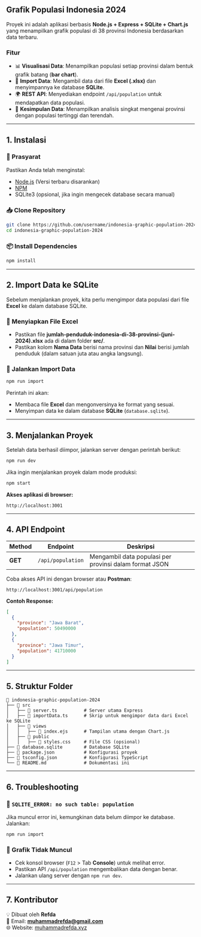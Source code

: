 ## **Grafik Populasi Indonesia 2024**
Proyek ini adalah aplikasi berbasis **Node.js + Express + SQLite + Chart.js** yang menampilkan grafik populasi di 38 provinsi Indonesia berdasarkan data terbaru.

### **Fitur**
- 📊 **Visualisasi Data**: Menampilkan populasi setiap provinsi dalam bentuk grafik batang (**bar chart**).
- 📁 **Import Data**: Mengambil data dari file **Excel (.xlsx)** dan menyimpannya ke database **SQLite**.
- 🌍 **REST API**: Menyediakan endpoint `/api/population` untuk mendapatkan data populasi.
- 📝 **Kesimpulan Data**: Menampilkan analisis singkat mengenai provinsi dengan populasi tertinggi dan terendah.

---

## **1. Instalasi**
### **📌 Prasyarat**
Pastikan Anda telah menginstal:
- [Node.js](https://nodejs.org/) (Versi terbaru disarankan)
- [NPM](https://www.npmjs.com/)
- SQLite3 (opsional, jika ingin mengecek database secara manual)

### **📥 Clone Repository**
```sh
git clone https://github.com/username/indonesia-graphic-population-2024.git
cd indonesia-graphic-population-2024
```

### **📦 Install Dependencies**
```sh
npm install
```

---

## **2. Import Data ke SQLite**
Sebelum menjalankan proyek, kita perlu mengimpor data populasi dari file **Excel** ke dalam database SQLite.

### **🔹 Menyiapkan File Excel**
- Pastikan file **jumlah-penduduk-indonesia-di-38-provinsi-(juni-2024).xlsx** ada di dalam folder **src/**.
- Pastikan kolom **Nama Data** berisi nama provinsi dan **Nilai** berisi jumlah penduduk (dalam satuan juta atau angka langsung).

### **🔹 Jalankan Import Data**
```sh
npm run import
```
Perintah ini akan:
- Membaca file **Excel** dan mengonversinya ke format yang sesuai.
- Menyimpan data ke dalam database **SQLite** (`database.sqlite`).

---

## **3. Menjalankan Proyek**
Setelah data berhasil diimpor, jalankan server dengan perintah berikut:
```sh
npm run dev
```
Jika ingin menjalankan proyek dalam mode produksi:
```sh
npm start
```

**Akses aplikasi di browser:**
```
http://localhost:3001
```

---

## **4. API Endpoint**
| Method | Endpoint | Deskripsi |
|--------|---------|-----------|
| **GET** | `/api/population` | Mengambil data populasi per provinsi dalam format JSON |

Coba akses API ini dengan browser atau **Postman**:
```
http://localhost:3001/api/population
```

**Contoh Response:**
```json
[
  {
    "province": "Jawa Barat",
    "population": 50490000
  },
  {
    "province": "Jawa Timur",
    "population": 41710000
  }
]
```

---

## **5. Struktur Folder**
```
📂 indonesia-graphic-population-2024
├── 📂 src
│   ├── 📜 server.ts          # Server utama Express
│   ├── 📜 importData.ts      # Skrip untuk mengimpor data dari Excel ke SQLite
│   ├── 📂 views
│   │   ├── 📜 index.ejs      # Tampilan utama dengan Chart.js
│   ├── 📂 public
│   │   ├── 📜 styles.css     # File CSS (opsional)
├── 📜 database.sqlite        # Database SQLite
├── 📜 package.json           # Konfigurasi proyek
├── 📜 tsconfig.json          # Konfigurasi TypeScript
└── 📜 README.md              # Dokumentasi ini
```

---

## **6. Troubleshooting**
### **🔹 `SQLITE_ERROR: no such table: population`**
Jika muncul error ini, kemungkinan data belum diimpor ke database. Jalankan:
```sh
npm run import
```

### **🔹 Grafik Tidak Muncul**
- Cek konsol browser (`F12` > Tab **Console**) untuk melihat error.
- Pastikan API `/api/population` mengembalikan data dengan benar.
- Jalankan ulang server dengan `npm run dev`.

---

## **7. Kontributor**
💡 Dibuat oleh **Refda**  
📧 Email: **muhammadrefda@gmail.com**  
🌐 Website: [muhammadrefda.xyz](https://muhammadrefda.xyz)